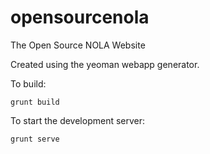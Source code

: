 opensourcenola
==============

The Open Source NOLA Website


Created using the yeoman webapp generator.

To build:
```
grunt build
```

To start the development server:
```
grunt serve
```
